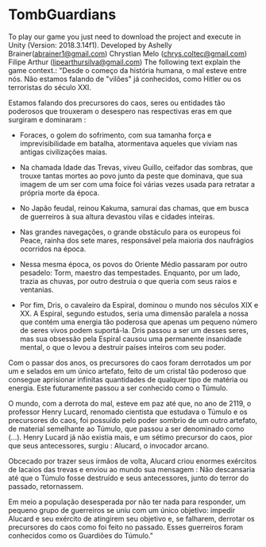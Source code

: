 # TombGuardians
To play our game you just need to download the project and execute in Unity (Version: 2018.3.14f1).
Developed by 
Ashelly Brainer(abrainer1@gmail.com)
Chrystian Melo (chrys.coltec@gmail.com)
Filipe Arthur  (lipearthursilva@gmail.com)
The following text explain the game context.:
  "Desde o começo da história humana, o mal esteve entre nós. Não estamos falando de "vilões" já conhecidos, como Hitler ou os terroristas do século XXI.

Estamos falando dos precursores do caos, seres ou entidades tão poderosos que trouxeram o desespero nas respectivas eras em que surgiram e dominaram :

- Foraces, o golem do sofrimento, com sua tamanha força e imprevisibilidade em batalha, atormentava aqueles que viviam nas antigas civilizações maias.

- Na chamada Idade das Trevas, viveu Guillo, ceifador das sombras, que trouxe tantas mortes ao povo junto da peste que dominava, que sua imagem de um ser com uma foice foi várias vezes usada para retratar a própria morte da época.

- No Japão feudal, reinou Kakuma, samurai das chamas, que em busca de guerreiros à sua altura devastou vilas e cidades inteiras.

- Nas grandes navegações, o grande obstáculo para os europeus foi Peace, rainha dos sete mares, responsável pela maioria dos naufrágios ocorridos na época.

- Nessa mesma época, os povos do Oriente Médio passaram por outro pesadelo: Torm, maestro das tempestades. Enquanto, por um lado, trazia as chuvas, por outro destruia o que queria com seus raios e ventanias.

- Por fim, Dris, o cavaleiro da Espiral, dominou o mundo nos séculos XIX e XX. A Espiral, segundo estudos, seria uma dimensão paralela a nossa que contém uma energia tão poderosa que apenas um pequeno número de seres vivos podem suportá-la. Dris passou a ser um desses seres, mas sua obsessão pela Espiral causou uma permanente insanidade mental, o que o levou a destruir países inteiros com seu poder.

Com o passar dos anos, os precursores do caos foram derrotados um por um e selados em um único artefato, feito de um cristal tão poderoso que consegue aprisionar infinitas quantidades de qualquer tipo de matéria ou energia. Este futuramente passou a ser conhecido como o Túmulo.

O mundo, com a derrota do mal, esteve em paz até que, no ano de 2119, o professor Henry Lucard, renomado cientista que estudava o Túmulo e os precursores do caos, foi possuído pelo poder sombrio de um outro artefato, de material semelhante ao Túmulo, que passou a ser denominado como (...). Henry Lucard já não existia mais, e um sétimo precursor do caos, pior que seus antecessores, surgiu : Alucard, o invocador arcano.

Obcecado por trazer seus irmãos de volta, Alucard criou enormes exércitos de lacaios das trevas e enviou ao mundo sua mensagem : Não descansaria até que o Túmulo fosse destruído e seus antecessores, junto do terror do passado, retornassem.

Em meio a população desesperada por não ter nada para responder, um pequeno grupo de guerreiros se uniu com um único objetivo: impedir Alucard e seu exército de atingirem seu objetivo e, se falharem, derrotar os precursores do caos como foi feito no passado. Esses guerreiros foram conhecidos como os Guardiões do Túmulo."
